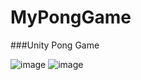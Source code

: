 # MyPongGame
 ###Unity Pong Game

![image](https://github.com/user-attachments/assets/5ea82521-638a-48ee-b7b0-61a7703af842)
![image](https://github.com/user-attachments/assets/78f41a28-9798-49da-95b5-5f348ac39b2e)

